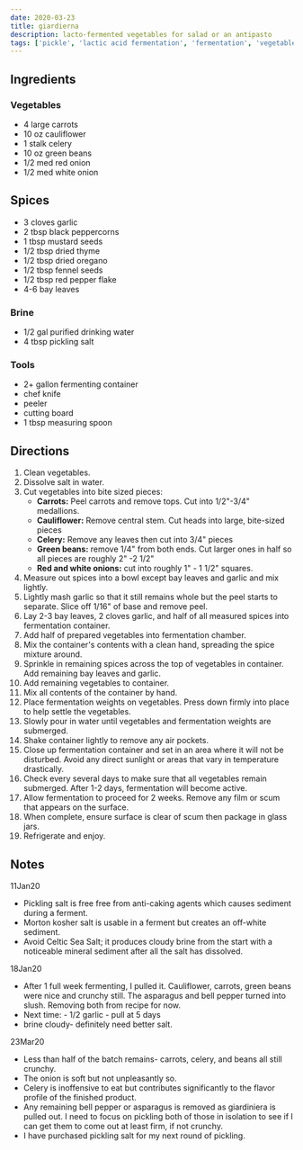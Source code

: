 ```yaml
---
date: 2020-03-23
title: giardierna
description: lacto-fermented vegetables for salad or an antipasto
tags: ['pickle', 'lactic acid fermentation', 'fermentation', 'vegetables']
---
```


## Ingredients

### Vegetables

- 4 large carrots
- 10 oz cauliflower
- 1 stalk celery
- 10 oz green beans
- 1/2 med red onion
- 1/2 med white onion

## Spices

- 3 cloves garlic
- 2 tbsp black peppercorns
- 1 tbsp mustard seeds
- 1/2 tbsp dried thyme
- 1/2 tbsp dried oregano
- 1/2 tbsp fennel seeds
- 1/2 tbsp red pepper flake
- 4-6 bay leaves

### Brine

- 1/2 gal purified drinking water
- 4 tbsp pickling salt

### Tools

- 2+ gallon fermenting container
- chef knife
- peeler
- cutting board
- 1 tbsp measuring spoon

## Directions

1. Clean vegetables.
2. Dissolve salt in water.
3. Cut vegetables into bite sized pieces:
   - **Carrots:** Peel carrots and remove tops. Cut into 1/2"-3/4" medallions.
   - **Cauliflower:** Remove central stem. Cut heads into large, bite-sized pieces
   - **Celery:** Remove any leaves then cut into 3/4" pieces
   - **Green beans:** remove 1/4" from both ends. Cut larger ones in half so all pieces are roughly 2" -2 1/2"
   - **Red and white onions:** cut into roughly 1" - 1 1/2" squares.
4. Measure out spices into a bowl except bay leaves and garlic and mix lightly.
5. Lightly mash garlic so that it still remains whole but the peel starts to separate. Slice off 1/16" of base and remove peel.
6. Lay 2-3 bay leaves, 2 cloves garlic, and half of all measured spices into fermentation container.
7. Add half of prepared vegetables into fermentation chamber.
8. Mix the container's contents with a clean hand, spreading the spice mixture around.
9. Sprinkle in remaining spices across the top of vegetables in container. Add remaining bay leaves and garlic.
10. Add remaining vegetables to container.
11. Mix all contents of the container by hand.
12. Place fermentation weights on vegetables. Press down firmly into place to help settle the vegetables.
13. Slowly pour in water until vegetables and fermentation weights are submerged.
14. Shake container lightly to remove any air pockets.
15. Close up fermentation container and set in an area where it will not be disturbed. Avoid any direct sunlight or areas that vary in temperature drastically.
16. Check every several days to make sure that all vegetables remain submerged. After 1-2 days, fermentation will become active.
17. Allow fermentation to proceed for 2 weeks. Remove any film or scum that appears on the surface.
18. When complete, ensure surface is clear of scum then package in glass jars.
19. Refrigerate and enjoy.

## Notes

11Jan20

- Pickling salt is free free from anti-caking agents which causes sediment during a ferment.
- Morton kosher salt is usable in a ferment but creates an off-white sediment.
- Avoid Celtic Sea Salt; it produces cloudy brine from the start with a noticeable mineral sediment after all the salt has dissolved.

18Jan20

- After 1 full week fermenting, I pulled it. Cauliflower, carrots, green beans were nice and crunchy still. The asparagus and bell pepper turned into slush. Removing both from recipe for now.
- Next time: - 1/2 garlic - pull at 5 days
- brine cloudy- definitely need better salt.

23Mar20

- Less than half of the batch remains- carrots, celery, and beans all still crunchy.
- The onion is soft but not unpleasantly so.
- Celery is inoffensive to eat but contributes significantly to the flavor profile of the finished product.
- Any remaining bell pepper or asparagus is removed as giardiniera is pulled out. I need to focus on pickling both of those in isolation to see if I can get them to come out at least firm, if not crunchy.
- I have purchased pickling salt for my next round of pickling.
